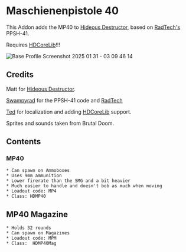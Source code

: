 # Maschienenpistole 40

This Addon adds the MP40 to [Hideous Destructor](https://codeberg.org/mc776/HideousDestructor), based on [RadTech's](https://github.com/swampyrad/RadTechWeaponsPack) PPSH-41.

Requires [HDCoreLib](https://github.com/HDest-Community/hdest-core-lib)!!!

![Base Profile Screenshot 2025 01 31 - 03 09 46 14](https://github.com/user-attachments/assets/9485acdb-242b-480a-a481-440a5eb6872a)

## Credits

Matt for [Hideous Destructor](https://codeberg.org/mc776/HideousDestructor).

[Swampyrad](https://github.com/swampyrad) for the PPSH-41 code and [RadTech](https://github.com/swampyrad/RadTechWeaponsPack)

[Ted](https://github.com/tedthepraimortis) for localization and adding [HDCoreLib](https://github.com/HDest-Community/hdest-core-lib) support.

Sprites and sounds taken from Brutal Doom.

## Contents

### MP40

    * Can spawn on Ammoboxes
    * Uses 9mm ammunition
    * Lower firerate than the SMG and a bit heavier
    * Much easier to handle and doesn't bob as much when moving
    * Loadout code: MP4
    * Class: HDMP40

    
## MP40 Magazine

    * Holds 32 rounds
    * Can spawn on Magazines
    * Loadout code: MPM
    * Class:  HDMP40Mag
